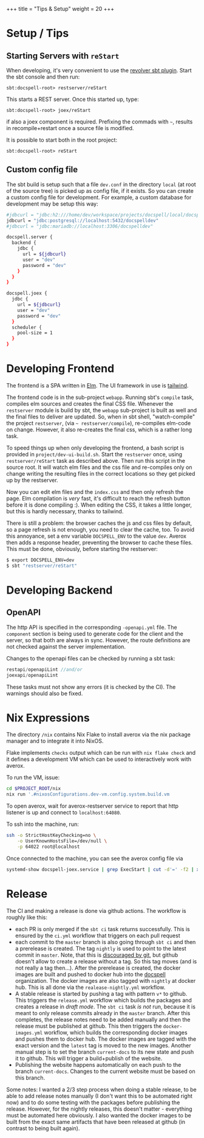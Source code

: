+++
title = "Tips & Setup"
weight = 20
+++

# Setup / Tips

## Starting Servers with `reStart`

When developing, it's very convenient to use the [revolver sbt
plugin](https://github.com/spray/sbt-revolver). Start the sbt console
and then run:

```
sbt:docspell-root> restserver/reStart
```

This starts a REST server. Once this started up, type:

```
sbt:docspell-root> joex/reStart
```

if also a joex component is required. Prefixing the commads with `~`,
results in recompile+restart once a source file is modified.

It is possible to start both in the root project:

```
sbt:docspell-root> reStart
```


## Custom config file

The sbt build is setup such that a file `dev.conf` in the directory
`local` (at root of the source tree) is picked up as config file, if
it exists. So you can create a custom config file for development. For
example, a custom database for development may be setup this way:

``` bash
#jdbcurl = "jdbc:h2:///home/dev/workspace/projects/docspell/local/docspell-demo.db;MODE=PostgreSQL;DATABASE_TO_LOWER=TRUE;AUTO_SERVER=TRUE"
jdbcurl = "jdbc:postgresql://localhost:5432/docspelldev"
#jdbcurl = "jdbc:mariadb://localhost:3306/docspelldev"

docspell.server {
  backend {
    jdbc {
      url = ${jdbcurl}
      user = "dev"
      password = "dev"
    }
  }
}

docspell.joex {
  jdbc {
    url = ${jdbcurl}
    user = "dev"
    password = "dev"
  }
  scheduler {
    pool-size = 1
  }
}
```

# Developing Frontend

The frontend is a SPA written in [Elm](https://elm-lang.org). The UI
framework in use is [tailwind](https://tailwindcss.com).

The frontend code is in the sub-project `webapp`. Running sbt's
`compile` task, compiles elm sources and creates the final CSS file.
Whenever the `restserver` module is build by sbt, the `webapp`
sub-project is built as well and the final files to deliver are
updated. So, when in sbt shell, "watch-compile" the project
`restserver`, (via `~ restserver/compile`), re-compiles elm-code on
change. However, it also re-creates the final css, which is a rather
long task.

To speed things up when only developing the frontend, a bash script is
provided in `project/dev-ui-build.sh`. Start the `restserver` once,
using `restserver/reStart` task as described above. Then run this
script in the source root. It will watch elm files and the css file
and re-compiles only on change writing the resulting files in the
correct locations so they get picked up by the restserver.

Now you can edit elm files and the `index.css` and then only refresh
the page. Elm compilation is *very* fast, it's difficult to reach the
refresh button before it is done compiling :). When editing the CSS,
it takes a little longer, but this is hardly necessary, thanks to
tailwind.

There is still a problem: the browser caches the js and css files by
default, so a page refresh is not enough, you need to clear the cache,
too. To avoid this annoyance, set a env variable `DOCSPELL_ENV` to the
value `dev`. Averox then adds a response header, preventing the
browser to cache these files. This must be done, obviously, before
starting the restserver:

``` bash
$ export DOCSPELL_ENV=dev
$ sbt "restserver/reStart"
```

# Developing Backend

## OpenAPI

The http API is specified in the corresponding `-openapi.yml` file.
The `component` section is being used to generate code for the client
and the server, so that both are always in sync. However, the route
definitions are not checked against the server implementation.

Changes to the openapi files can be checked by running a sbt task:

``` scala
restapi/openapiLint //and/or
joexapi/openapiLint
```

These tasks must not show any errors (it is checked by the CI). The
warnings should also be fixed.


# Nix Expressions

The directory `/nix` contains Nix Flake to install averox via
the nix package manager and to integrate it into NixOS.

Flake implements `checks` output which can be run with `nix flake check`
and it defines a development VM which can be used to interactively work
with averox.

To run the VM, issue:

```bash
cd $PROJECT_ROOT/nix
nix run '.#nixosConfigurations.dev-vm.config.system.build.vm
```

To open averox, wait for averox-restserver service to report that
http listener is up and connect to `localhost:64080`.

To ssh into the machine, run:

```bash
ssh -o StrictHostKeyChecking=no \
    -o UserKnownHostsFile=/dev/null \
    -p 64022 root@localhost
```

Once connected to the machine, you can see the averox config file via

```bash
systemd-show docspell-joex.service | grep ExecStart | cut -d'=' -f2 | xargs cat | tail -n1 | awk '{print $NF}'| sed 's/.$//' | xargs cat | jq
```

# Release

The CI and making a release is done via github actions. The workflow
is roughly like this:

- each PR is only merged if the `sbt ci` task returns successfully.
  This is ensured by the `ci.yml` workflow that triggers on each pull
  request
- each commit to the `master` branch is also going through `sbt ci`
  and then a prerelease is created. The tag `nightly` is used to point
  to the latest commit in `master`. Note, that this is [discouraged by
  git](https://git-scm.com/docs/git-tag#_on_re_tagging), but github
  doesn't allow to create a release without a tag. So this tag moves
  (and is not really a tag then…). After the prerelease is created,
  the docker images are built and pushed to docker hub into the
  [docspell](https://hub.docker.com/u/docspell) organization. The
  docker images are also tagged with `nightly` at docker hub. This is
  all done via the `realease-nightly.yml` workflow.
- A stable release is started by pushing a tag with pattern `v*` to
  github. This triggers the `release.yml` workflow which builds the
  packages and creates a release in *draft mode*. The `sbt ci` task
  *is not* run, because it is meant to only release commits already in
  the `master` branch. After this completes, the release notes need to
  be added manually and then the release must be published at github.
  This then triggers the `docker-images.yml` workflow, which builds
  the corresponding docker images and pushes them to docker hub. The
  docker images are tagged with the exact version and the `latest` tag
  is moved to the new images. Another manual step is to set the branch
  `current-docs` to its new state and push it to github. This will
  trigger a build+publish of the website.
- Publishing the website happens automatically on each push to the
  branch `current-docs`. Changes to the current website must be based
  on this branch.

Some notes: I wanted a 2/3 step process when doing a stable release,
to be able to add release notes manually (I don't want this to be
automated right now) and to do some testing with the packages before
publishing the release. However, for the nightly releases, this
doesn't matter - everything must be automated here obviously. I also
wanted the docker images to be built from the exact same artifacts
that have been released at github (in contrast to being built again).

